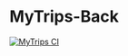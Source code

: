 # MyTrips-Back

[![MyTrips CI](https://github.com/my-trips/MyTrips-Back/actions/workflows/build.yml/badge.svg)](https://github.com/my-trips/MyTrips-Back/actions/workflows/build.yml)
